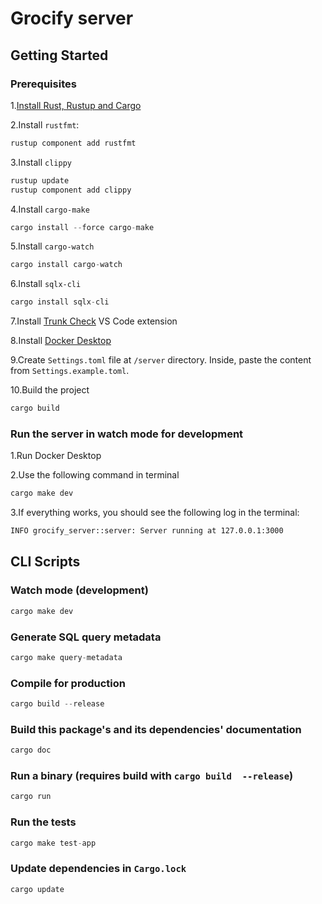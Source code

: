 # Grocify server

## Getting Started

### Prerequisites

1.[Install Rust, Rustup and Cargo](https://www.rust-lang.org/tools/install)

2.Install `rustfmt`:

```rust
rustup component add rustfmt
```

3.Install `clippy`

```rust
rustup update
rustup component add clippy
```

4.Install `cargo-make`

```rust
cargo install --force cargo-make
```

5.Install `cargo-watch`

```rust
cargo install cargo-watch
```

6.Install `sqlx-cli`

```rust
cargo install sqlx-cli
```

7.Install [Trunk Check](https://marketplace.visualstudio.com/items?itemName=Trunk.io) VS Code extension

8.Install [Docker Desktop](https://www.docker.com/products/docker-desktop/)

9.Create `Settings.toml` file at `/server` directory. Inside, paste the content from `Settings.example.toml`.

10.Build the project

```rust
cargo build
```

### Run the server in watch mode for development

1.Run Docker Desktop

2.Use the following command in terminal

```rust
cargo make dev
```

3.If everything works, you should see the following log in the terminal:

```bash
INFO grocify_server::server: Server running at 127.0.0.1:3000
```

## CLI Scripts

### Watch mode (development)

```rust
cargo make dev
```

### Generate SQL query metadata

```rust
cargo make query-metadata
```

### Compile for production

```rust
cargo build --release
```

### Build this package's and its dependencies' documentation

```rust
cargo doc
```

### Run a binary (requires build with `cargo build  --release`)

```rust
cargo run
```

### Run the tests

```rust
cargo make test-app
```

### Update dependencies in `Cargo.lock`

```rust
cargo update
```
